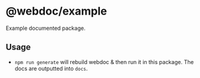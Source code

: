 # @webdoc/example

Example documented package.

## Usage

* `npm run generate` will rebuild webdoc & then run it in this package. The docs are outputted into `docs`.
